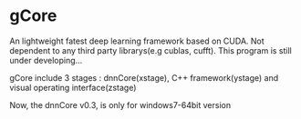 # gCore

An lightweight fatest deep learning framework based on CUDA. 
Not dependent to any third party librarys(e.g cublas, cufft). 
This program is still under developing...

gCore include 3 stages : dnnCore(xstage), C++ framework(ystage) and visual operating interface(zstage)

Now, the dnnCore v0.3, is only for windows7-64bit version
